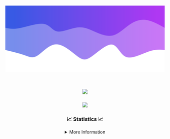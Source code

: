 ![Header](./IMG_4001.png)
<div align="center">

<h1 align="center">
  <a href="https://git.io/typing-svg">
    <img src="https://readme-typing-svg.herokuapp.com/?lines=Welcome+to+my+profile!+👋;JavaScript+developer.;&center=true&size=25">
  </a>
</h1>

<p align="center">
  <img src="https://lanyard.cnrad.dev/api/624702585596805130" />
</p>

### 📈 Statistics 📈
<details>
    <summary>More Information</summary>
    <br/>

<!--START_SECTION:waka-->
![Code Time](http://img.shields.io/badge/Code%20Time-147%20hrs%2039%20mins-blue)

![Profile Views](http://img.shields.io/badge/Profile%20Views-0-blue)

**🐱 My GitHub Data** 

> 📦 2.4 kB Used in GitHub's Storage 
 > 
> 🏆 3 Contributions in the Year 2024
 > 
> 🚫 Not Opted to Hire
 > 
> 📜 5 Public Repositories 
 > 
> 🔑 1 Private Repositories 
 > 
**I'm an Early 🐤** 

```text
🌞 Morning                337 commits         ███████░░░░░░░░░░░░░░░░░░   27.85 % 
🌆 Daytime                429 commits         █████████░░░░░░░░░░░░░░░░   35.45 % 
🌃 Evening                401 commits         ████████░░░░░░░░░░░░░░░░░   33.14 % 
🌙 Night                  43 commits          █░░░░░░░░░░░░░░░░░░░░░░░░   03.55 % 
```
📅 **I'm Most Productive on Wednesday** 

```text
Monday                   150 commits         ███░░░░░░░░░░░░░░░░░░░░░░   12.40 % 
Tuesday                  163 commits         ███░░░░░░░░░░░░░░░░░░░░░░   13.47 % 
Wednesday                297 commits         ██████░░░░░░░░░░░░░░░░░░░   24.55 % 
Thursday                 228 commits         █████░░░░░░░░░░░░░░░░░░░░   18.84 % 
Friday                   141 commits         ███░░░░░░░░░░░░░░░░░░░░░░   11.65 % 
Saturday                 107 commits         ██░░░░░░░░░░░░░░░░░░░░░░░   08.84 % 
Sunday                   124 commits         ███░░░░░░░░░░░░░░░░░░░░░░   10.25 % 
```


📊 **This Week I Spent My Time On** 

```text
🕑︎ Time Zone: America/New_York

💬 Programming Languages: 
Java                     27 hrs 4 mins       ████████████████████████░   96.24 % 
XML                      50 mins             █░░░░░░░░░░░░░░░░░░░░░░░░   03.00 % 
YAML                     6 mins              ░░░░░░░░░░░░░░░░░░░░░░░░░   00.39 % 
Kotlin                   5 mins              ░░░░░░░░░░░░░░░░░░░░░░░░░   00.34 % 
GitIgnore file           0 secs              ░░░░░░░░░░░░░░░░░░░░░░░░░   00.02 % 

🔥 Editors: 
IntelliJ                 28 hrs 8 mins       █████████████████████████   100.00 % 

🐱‍💻 Projects: 
hcf                      10 hrs 41 mins      █████████░░░░░░░░░░░░░░░░   37.99 % 
HCTeams                  5 hrs 9 mins        █████░░░░░░░░░░░░░░░░░░░░   18.31 % 
Energizer                4 hrs 10 mins       ████░░░░░░░░░░░░░░░░░░░░░   14.83 % 
Oxygen                   4 hrs 4 mins        ████░░░░░░░░░░░░░░░░░░░░░   14.47 % 
Oxygens                  2 hrs 18 mins       ██░░░░░░░░░░░░░░░░░░░░░░░   08.18 % 

💻 Operating System: 
Windows                  28 hrs 8 mins       █████████████████████████   100.00 % 
```

**I Mostly Code in Java** 

```text
Java                     24 repos            ██████████████████████░░░   88.89 % 
JavaScript               2 repos             ██░░░░░░░░░░░░░░░░░░░░░░░   07.41 % 
C++                      1 repo              █░░░░░░░░░░░░░░░░░░░░░░░░   03.70 % 
```



**Timeline**

![Lines of Code chart](https://raw.githubusercontent.com/DevDipin/DevDipin/main/assets/bar_graph.png)


 Last Updated on 14/03/2024 08:12:32 UTC
<!--END_SECTION:waka-->

![Footer](./IMG_4002.png)